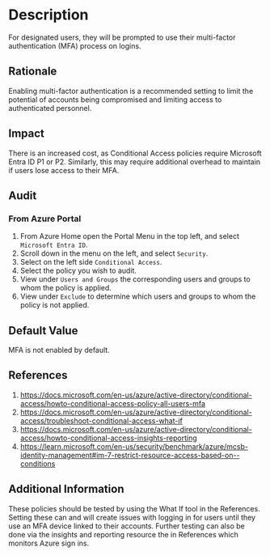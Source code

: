 
# Description

For designated users, they will be prompted to use their multi-factor authentication (MFA) process on logins.

## Rationale

Enabling multi-factor authentication is a recommended setting to limit the potential of accounts being compromised and limiting access to authenticated personnel.

## Impact

There is an increased cost, as Conditional Access policies require Microsoft Entra ID P1 or P2. Similarly, this may require additional overhead to maintain if users lose access to their MFA.

## Audit

### From Azure Portal

1. From Azure Home open the Portal Menu in the top left, and select `Microsoft Entra ID`.
2. Scroll down in the menu on the left, and select `Security`.
3. Select on the left side `Conditional Access`.
4. Select the policy you wish to audit.
5. View under `Users and Groups` the corresponding users and groups to whom the policy is applied.
6. View under `Exclude` to determine which users and groups to whom the policy is not applied.

## Default Value

MFA is not enabled by default.

## References

1. <https://docs.microsoft.com/en-us/azure/active-directory/conditional-access/howto-conditional-access-policy-all-users-mfa>
2. <https://docs.microsoft.com/en-us/azure/active-directory/conditional-access/troubleshoot-conditional-access-what-if>
3. <https://docs.microsoft.com/en-us/azure/active-directory/conditional-access/howto-conditional-access-insights-reporting>
4. <https://learn.microsoft.com/en-us/security/benchmark/azure/mcsb-identity-management#im-7-restrict-resource-access-based-on--conditions>

## Additional Information

These policies should be tested by using the What If tool in the References. Setting these can and will create issues with logging in for users until they use an MFA device linked to their accounts. Further testing can also be done via the insights and reporting resource the in References which monitors Azure sign ins.
